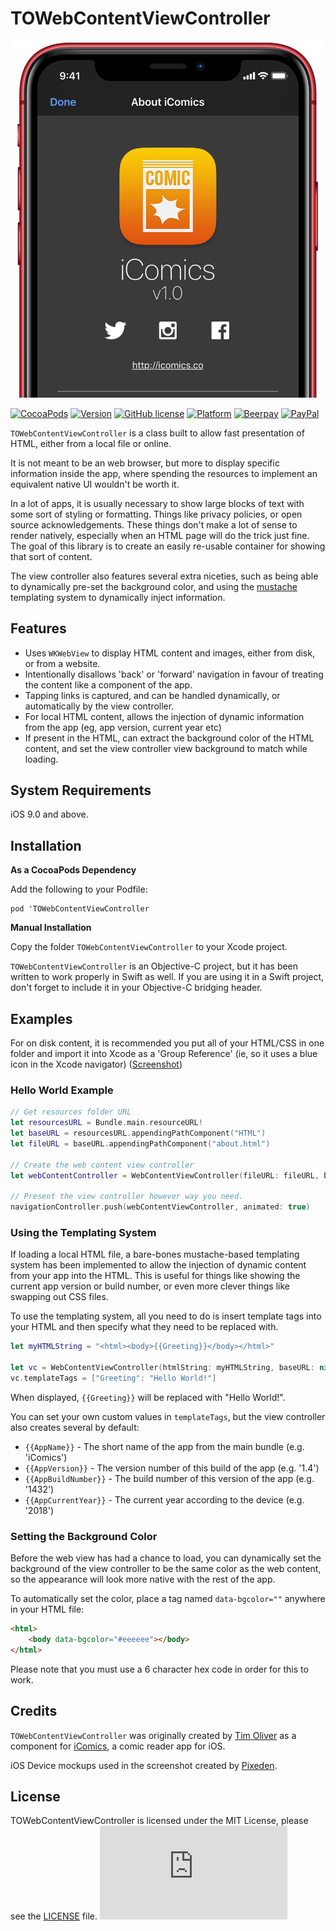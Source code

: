# TOWebContentViewController

<p align="center">
<img src="https://raw.githubusercontent.com/TimOliver/TOWebContentViewController/master/screenshot.jpg" width="500" style="margin:0 auto" />
</p>

[![CocoaPods](https://img.shields.io/cocoapods/dt/TOWebContentViewController.svg?maxAge=3600)](https://cocoapods.org/pods/TOWebContentViewController)
[![Version](https://img.shields.io/cocoapods/v/TOWebContentViewController.svg?style=flat)](http://cocoadocs.org/docsets/TOCropViewController)
[![GitHub license](https://img.shields.io/badge/license-MIT-blue.svg)](https://raw.githubusercontent.com/TimOliver/TOWebContentViewController/master/LICENSE)
[![Platform](https://img.shields.io/cocoapods/p/TONavigationBar.svg?style=flat)](http://cocoadocs.org/docsets/TOWebContentViewController)
[![Beerpay](https://beerpay.io/TimOliver/TOWebContentViewController/badge.svg?style=flat)](https://beerpay.io/TimOliver/TOWebContentViewController)
[![PayPal](https://img.shields.io/badge/paypal-donate-blue.svg)](https://www.paypal.com/cgi-bin/webscr?cmd=_s-xclick&hosted_button_id=M4RKULAVKV7K8)


`TOWebContentViewController` is a class built to allow fast presentation of HTML, either from a local file or online. 

It is not meant to be an  web browser, but more to display specific information inside the app, where spending the resources to implement an equivalent native UI wouldn't be worth it.

In a lot of apps, it is usually necessary to show large blocks of text with some sort of styling or formatting. Things like privacy policies, or open source acknowledgements. These things don't make a lot of sense to render natively, especially when an HTML page will do the trick just fine. The goal of this library is to create an easily re-usable container for showing that sort of content.

The view controller also features several extra niceties, such as being able to dynamically pre-set the background color, and using the [mustache](https://mustache.github.io/) templating system to dynamically inject information.

## Features

* Uses `WKWebView` to display HTML content and images, either from disk, or from a website.
* Intentionally disallows 'back' or 'forward' navigation in favour of treating the content like a component of the app.
* Tapping links is captured, and can be handled dynamically, or automatically by the view controller.
* For local HTML content, allows the injection of dynamic information from the app (eg, app version, current year etc)
* If present in the HTML, can extract the background color of the HTML content, and set the view controller view background to match while loading.

## System Requirements
iOS 9.0 and above.

## Installation

**As a CocoaPods Dependency**

Add the following to your Podfile:
```
pod 'TOWebContentViewController
```

**Manual Installation**

Copy the folder `TOWebContentViewController` to your Xcode project.

`TOWebContentViewController` is an Objective-C project, but it has been written to work properly in Swift as well. If you are using it in a Swift project, don't forget to include it in your Objective-C bridging header.

## Examples

For on disk content, it is recommended you put all of your HTML/CSS in one folder and import it into Xcode as a 'Group Reference' (ie, so it uses a blue icon in the Xcode navigator) ([Screenshot](https://raw.githubusercontent.com/TimOliver/TOWebContentViewController/master/xcode-import.jpg))

### Hello World Example

```swift
// Get resources folder URL
let resourcesURL = Bundle.main.resourceURL!
let baseURL = resourcesURL.appendingPathComponent("HTML")
let fileURL = baseURL.appendingPathComponent("about.html")

// Create the web content view controller
let webContentController = WebContentViewController(fileURL: fileURL, baseURL: baseURL)

// Present the view controller however way you need.
navigationController.push(webContentViewController, animated: true)
```


### Using the Templating System

If loading a local HTML file, a bare-bones mustache-based templating system has been implemented to allow the injection of dynamic content from your app into the HTML. This is useful for things like showing the current app version or build number, or even more clever things like swapping out CSS files.

To use the templating system, all you need to do is insert template tags into your HTML and then specify what they need to be replaced with.

```swift
let myHTMLString = "<html><body>{{Greeting}}</body></html>"

let vc = WebContentViewController(htmlString: myHTMLString, baseURL: nil)
vc.templateTags = ["Greeting": "Hello World!"]
```

When displayed, `{{Greeting}}` will be replaced with "Hello World!".

You can set your own custom values in `templateTags`, but the view controller also creates several by default:

* `{{AppName}}` - The short name of the app from the main bundle (e.g. 'iComics')
* `{{AppVersion}}` - The version number of this build of the app (e.g. '1.4')
* `{{AppBuildNumber}}` - The build number of this version of the app (e.g. '1432')
* `{{AppCurrentYear}}` - The current year according to the device (e.g. '2018')

### Setting the Background Color
Before the web view has had a chance to load, you can dynamically set the background of the view controller to be the same color as the web content, so the appearance will look more native with the rest of the app.

To automatically set the color, place a tag named `data-bgcolor=""` anywhere in your HTML file:

```html
<html>
	<body data-bgcolor="#eeeeee"></body>
</html>
```

Please note that you must use a 6 character hex code in order for this to work.

## Credits
`TOWebContentViewController` was originally created by [Tim Oliver](http://twitter.com/TimOliverAU) as a component for [iComics](http://icomics.co), a comic reader app for iOS.

iOS Device mockups used in the screenshot created by [Pixeden](http://www.pixeden.com).

## License
TOWebContentViewController is licensed under the MIT License, please see the [LICENSE](LICENSE) file. ![analytics](https://ga-beacon.appspot.com/UA-5643664-16/TOWebContentViewController/README.md?pixel)
